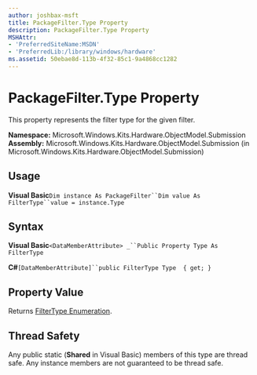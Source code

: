 ```yaml
---
author: joshbax-msft
title: PackageFilter.Type Property
description: PackageFilter.Type Property
MSHAttr:
- 'PreferredSiteName:MSDN'
- 'PreferredLib:/library/windows/hardware'
ms.assetid: 50ebae8d-113b-4f32-85c1-9a4868cc1282
---
```


# PackageFilter.Type Property


This property represents the filter type for the given filter.

**Namespace:** Microsoft.Windows.Kits.Hardware.ObjectModel.Submission **Assembly:** Microsoft.Windows.Kits.Hardware.ObjectModel.Submission (in Microsoft.Windows.Kits.Hardware.ObjectModel.Submission)

## Usage


**Visual Basic**`Dim instance As PackageFilter``Dim value As FilterType``value = instance.Type`

## Syntax


**Visual Basic**`<DataMemberAttribute> _``Public Property Type As FilterType`

**C#**`[DataMemberAttribute]``public FilterType Type  { get; }`

## Property Value


Returns [FilterType Enumeration](filtertype-enumeration.md).

## Thread Safety


Any public static (**Shared** in Visual Basic) members of this type are thread safe. Any instance members are not guaranteed to be thread safe.

 

 






